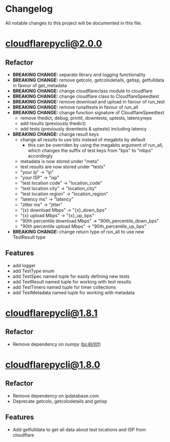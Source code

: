 # Changelog

All notable changes to this project will be documented in this file.

# cloudflarepycli@2.0.0

## Refactor

- **BREAKING CHANGE:** separate library and logging functionality
- **BREAKING CHANGE:** remove getcolo, getcolodetails, getisp, getfulldata in
  favour of get_metadata
- **BREAKING CHANGE:** change cloudflareclass module to cloudflare
- **BREAKING CHANGE:** change cloudflare class to CloudflareSpeedtest
- **BREAKING CHANGE:** remove download and upload in favour of run_test
- **BREAKING CHANGE:** remove runalltests in favour of run_all
- **BREAKING CHANGE:** change function signature of CloudflareSpeedtest
  - remove thedict, debug, printit, downtests, uptests, latencyreps
  - add results (previously thedict)
  - add tests (previously downtests & uptests) including latency
- **BREAKING CHANGE:** change result keys
  - change all results to use bits instead of megabits by default
    - this can be overriden by using the megabits argument of run_all, which
      changes the suffix of test keys from "bps" to "mbps" accordingly
  - metadata is now stored under "meta"
  - test results are now stored under "tests"
  - "your ip" -> "ip"
  - "your ISP" -> "isp"
  - "test location code" -> "location_code"
  - "test location city" -> "location_city"
  - "test location region" -> "location_region"
  - "latency ms" -> "latency"
  - "Jitter ms" -> "jitter"
  - "{x} download Mbps" -> "{x}_down_bps"
  - "{x} upload Mbps" -> "{x}_up_bps"
  - "90th percentile download Mbps" -> "90th_percentile_down_bps"
  - "90th percentile upload Mbps" -> "90th_percentile_up_bps"
- **BREAKING CHANGE:** change return type of run_all to use new TestResult type

## Features

- add logger
- add TestType enum
- add TestSpec named tuple for easily defining new tests
- add TestResult named tuple for working with test results
- add TestTimers named tuple for timer collections
- add TestMetadata named tuple for working with metadata

# cloudflarepycli@1.8.1

## Refactor

- Remove dependency on numpy ([bc4b10f](https://github.com/tevslin/cloudflarepycli/commit/bc4b10fc7423408a21907636dbaef274bf975d22))

# cloudflarepycli@1.8.0

## Refactor

- Remove dependency on ipdatabase.com
- Deprecate getcolo, getcolodetails and getisp

## Features

- Add getfulldata to get all data about test locations and ISP from cloudflare
